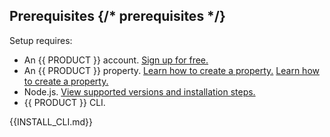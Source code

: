 ## Prerequisites {/* prerequisites */}

Setup requires:
-   An {{ PRODUCT }} account. [Sign up for free.]({{APP_URL}}/signup)
-   An {{ PRODUCT }} property. <Condition version=">=5"> [Learn how to create a property.](/applications/getting_started) </Condition> <Condition version="4"> [Learn how to create a property.](/applications/webapp_cdn_getting_started) </Condition>
-   Node.js. [View supported versions and installation steps.](/applications/install_nodejs)
-   {{ PRODUCT }} CLI.

{{INSTALL_CLI.md}}
